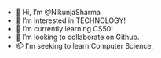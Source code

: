 - 👋 Hi, I’m @NikunjaSharma
- 👀 I’m interested in TECHNOLOGY!
- 🌱 I’m currently learning CS50!
- 💞️ I’m looking to collaborate on Github.
- 📫 I'm seeking to learn Computer Science.

<!---
NikunjaSharma/NikunjaSharma is a ✨ special ✨ repository because its `README.md` (this file) appears on your GitHub profile.
You can click the Preview link to take a look at your changes.
--->
